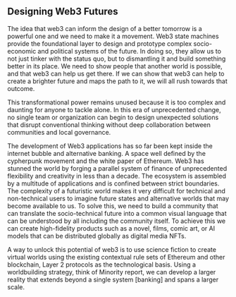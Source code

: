 
## Designing Web3 Futures
The idea that web3  can inform the design of a better tomorrow is a powerful one and we need to make it a movement. 
Web3 state machines provide the foundational layer to design and prototype complex socio-economic and political systems of the future. In doing so, they allow us to not just tinker with the status quo, but to dismantling it and build something better in its place.  We need to show people that another world is possible, and that web3 can help us get there. If we can show that web3  can help to create a brighter future and maps the path to it, we will all rush towards that outcome. <br>

This transformational power remains unused because it is too complex and daunting for anyone to tackle alone. In this era of unprecedented change, no single team or organization can begin to design unexpected  solutions that disrupt conventional thinking  without deep collaboration between communities and local governance.<br>

The development of Web3 applications has so far been kept inside the internet bubble and alternative banking. A space well defined by the cypherpunk movement and the white paper of Ethereum. Web3 has stunned the world by forging a parallel system of finance of unprecedented flexibility and creativity in less than a decade. The ecosystem is assembled by a multitude of applications and is confined between strict boundaries.<br>
The complexity of a futuristic world makes it very difficult for technical and non-technical users to imagine future states and alternative worlds that may become available to us.  To solve this, we need to build a community that can translate the socio-technical future into a common visual language that can be understood by all including the community itself. To achieve this we can create high-fidelity products such as a novel, films, comic art, or AI models that can be distributed globally as digital media NFTs.  <br>

A way to unlock this potential of web3 is to use science fiction to create virtual worlds using the existing contextual rule sets of Ethereum and other blockchain, Layer 2 protocols as the technological basis. Using a worldbuilding strategy, think of Minority report, we can develop a larger reality that extends beyond a single system [banking] and spans a larger scale.<br>
